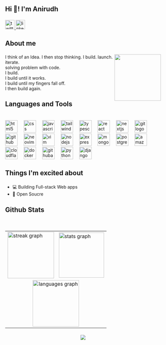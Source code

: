 <h2 align="left">Hi 👋! I'm Anirudh</h2>

###

<div align="left">
  <a href="https://x.com/anirudhprmar" target="_blank">
    <img src="https://img.shields.io/static/v1?message=X&logo=twitter&label=&color=000&logoColor=white&labelColor=&style=for-the-badge" height="30" alt="twitter logo"  />
  </a>
  <a href="https://www.linkedin.com/in/anirudh-parmar-018750278/" target="_blank">
    <img src="https://img.shields.io/static/v1?message=LinkedIn&logo=linkedin&label=&color=0077B5&logoColor=white&labelColor=&style=for-the-badge" height="30" alt="linkedin logo"  />
  </a>
</div>

###

<h2 align="left">About me</h2>

###

<img align="right" height="150" src="https://media.giphy.com/media/v1.Y2lkPWVjZjA1ZTQ3NWs1a21sMHIwOHJuYTlxbHNqb3NhNnY0OXVpNmx0bXAwb2lwdWZ1bSZlcD12MV9naWZzX3JlbGF0ZWQmY3Q9Zw/27p23rPZwLRJbZ951t/giphy.gif"  />

###

<p align="left">I think of an Idea. I then stop thinking. I build. launch. iterate.<br>solving problem with code.<br>I build.<br>I build until it works.<br>I build until my fingers fall off.<br>I then build again.</p>

###

<h2 align="left">Languages and Tools</h2>

###

<br clear="both">

<div align="left">
  <img src="https://skillicons.dev/icons?i=html" height="40" alt="html5 logo"  />
  <img width="12" />
  <img src="https://skillicons.dev/icons?i=css" height="40" alt="css logo"  />
  <img width="12" />
  <img src="https://skillicons.dev/icons?i=js" height="40" alt="javascript logo"  />
  <img width="12" />
  <img src="https://skillicons.dev/icons?i=tailwind" height="40" alt="tailwindcss logo"  />
  <img width="12" />
  <img src="https://skillicons.dev/icons?i=ts" height="40" alt="typescript logo"  />
  <img width="12" />
  <img src="https://cdn.simpleicons.org/react/61DAFB" height="40" alt="react logo"  />
  <img width="12" />
  <img src="https://skillicons.dev/icons?i=nextjs" height="40" alt="nextjs logo"  />
  <img width="12" />
  <img src="https://skillicons.dev/icons?i=git" height="40" alt="git logo"  />
  <img width="12" />
  <img src="https://skillicons.dev/icons?i=github" height="40" alt="github logo"  />
  <img width="12" />
  <img src="https://skillicons.dev/icons?i=neovim" height="40" alt="neovim logo"  />
  <img width="12" />
  <img src="https://skillicons.dev/icons?i=vim" height="40" alt="vim logo"  />
  <img width="12" />
  <img src="https://skillicons.dev/icons?i=nodejs" height="40" alt="nodejs logo"  />
  <img width="12" />
  <img src="https://skillicons.dev/icons?i=express" height="40" alt="express logo"  />
  <img width="12" />
  <img src="https://skillicons.dev/icons?i=mongodb" height="40" alt="mongodb logo"  />
  <img width="12" />
  <img src="https://skillicons.dev/icons?i=postgres" height="40" alt="postgresql logo"  />
  <img width="12" />
  <img src="https://skillicons.dev/icons?i=aws" height="40" alt="amazonwebservices logo"  />
  <img width="12" />
  <img src="https://skillicons.dev/icons?i=cloudflare" height="40" alt="cloudflare logo"  />
  <img width="12" />
  <img src="https://skillicons.dev/icons?i=docker" height="40" alt="docker logo"  />
  <img width="12" />
  <img src="https://skillicons.dev/icons?i=githubactions" height="40" alt="githubactions logo"  />
  <img width="12" />
  <img src="https://skillicons.dev/icons?i=py" height="40" alt="python logo"  />
  <img width="12" />
  <img src="https://skillicons.dev/icons?i=django" height="40" alt="django logo"  />
</div>

###

<h2 align="left">Things I'm excited about</h2>

###

- 💻 Building Full-stack Web apps
- 🦾 Open Soucre
  
###

<h2 align="left">Github Stats</h2>

###

<br clear="both">

<div align="center">
  <table>
    <tr>
      <td> <img src="https://streak-stats.demolab.com?user=anirudhprmar&locale=en&mode=daily&theme=gruvbox&hide_border=false&border_radius=5" height="150" alt="streak graph" /> </td>
      <td> <img src="https://github-readme-stats.vercel.app/api?username=anirudhprmar&hide_title=false&hide_rank=false&show_icons=true&include_all_commits=false&count_private=false&disable_animations=false&theme=gruvbox&locale=en&hide_border=false" height="146" alt="stats graph" /> </td>
    </tr>
    <tr>
      <td colspan="2" align="center" >
        <img src="https://github-readme-stats.vercel.app/api/top-langs?username=anirudhprmar&locale=en&hide_title=false&layout=compact&card_width=320&langs_count=5&theme=gruvbox&hide_border=false" height="150" alt="languages graph"  />
      </td>
    </tr>
  </table>
  
</div>

###

<div align="center">
  <img src="https://visitor-badge.laobi.icu/badge?page_id=anirudhprmar.anirudhprmar&"  />
</div>

###
